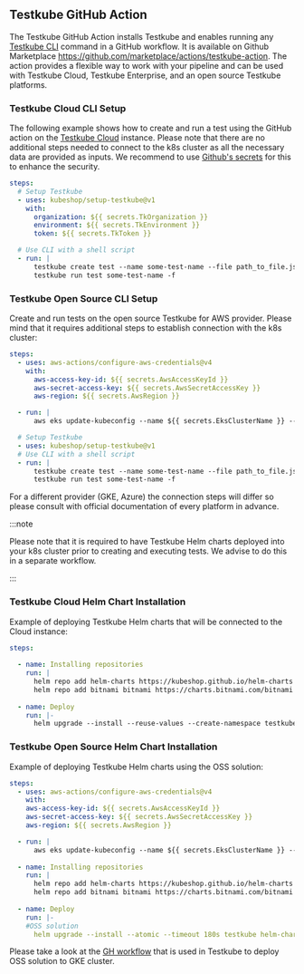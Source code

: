 ## Testkube GitHub Action

The Testkube GitHub Action installs Testkube and enables running any [Testkube CLI](https://docs.testkube.io/cli/testkube) command in a GitHub workflow. It is available on Github Marketplace <https://github.com/marketplace/actions/testkube-action>.
The action provides a flexible way to work with your pipeline and can be used with Testkube Cloud, Testkube Enterprise, and an open source Testkube platforms.

### Testkube Cloud CLI Setup
The following example shows how to create and run a test using the GitHub action on the [Testkube Cloud](https://cloud.testkube.io/) instance. Please note that there are no additional steps needed to connect to the k8s cluster as all the necessary data are provided as inputs. We recommend to use [Github's secrets](https://docs.github.com/en/actions/security-guides/using-secrets-in-github-actions) for this to enhance the security.

```yaml
steps:
  # Setup Testkube
  - uses: kubeshop/setup-testkube@v1
    with:
      organization: ${{ secrets.TkOrganization }}
      environment: ${{ secrets.TkEnvironment }}
      token: ${{ secrets.TkToken }}

  # Use CLI with a shell script
  - run: |
      testkube create test --name some-test-name --file path_to_file.json
      testkube run test some-test-name -f
```
### Testkube Open Source CLI Setup
Create and run tests on the open source Testkube for AWS provider. Please mind that it requires additional steps to establish connection with the k8s cluster:
```yaml
steps:
  - uses: aws-actions/configure-aws-credentials@v4
    with:
      aws-access-key-id: ${{ secrets.AwsAccessKeyId }}
      aws-secret-access-key: ${{ secrets.AwsSecretAccessKey }}
      aws-region: ${{ secrets.AwsRegion }}

  - run: |
      aws eks update-kubeconfig --name ${{ secrets.EksClusterName }} --region ${{ secrets.AwsRegion }}

  # Setup Testkube
  - uses: kubeshop/setup-testkube@v1
  # Use CLI with a shell script
  - run: |
      testkube create test --name some-test-name --file path_to_file.json
      testkube run test some-test-name -f 
 ```
For a different provider (GKE, Azure) the connection steps will differ so please consult with official documentation of every platform in advance. 

:::note

Please note that it is required to have Testkube Helm charts deployed into your k8s cluster prior to creating and executing tests. We advise to do this in a separate workflow.

:::

### Testkube Cloud Helm Chart Installation
Example of deploying Testkube Helm charts that will be connected to the Cloud instance:

```yaml
steps:
    
  - name: Installing repositories
    run: |
      helm repo add helm-charts https://kubeshop.github.io/helm-charts
      helm repo add bitnami bitnami https://charts.bitnami.com/bitnami
      
  - name: Deploy
    run: |-
      helm upgrade --install --reuse-values --create-namespace testkube kubeshop/testkube --set testkube-api.cloud.key=${{ secrets.CLOUD_KEY }}  --set testkube-api.cloud.orgId=${{ secrets.CLOUD_ORG }} --set testkube-api.cloud.envId=${{ secrets.ENV_ID }} --set testkube-api.minio.enabled=false --set mongodb.enabled=false --set testkube-dashboard.enabled=false --set testkube-api.cloud.url=agent.testkube.io:443 --namespace testkube

```
### Testkube Open Source Helm Chart Installation
Example of deploying Testkube Helm charts using the OSS solution:

```yaml
steps:
  - uses: aws-actions/configure-aws-credentials@v4
    with:
    aws-access-key-id: ${{ secrets.AwsAccessKeyId }}
    aws-secret-access-key: ${{ secrets.AwsSecretAccessKey }}
    aws-region: ${{ secrets.AwsRegion }}

  - run: |
      aws eks update-kubeconfig --name ${{ secrets.EksClusterName }} --region ${{ secrets.AwsRegion }}  
      
  - name: Installing repositories
    run: |
      helm repo add helm-charts https://kubeshop.github.io/helm-charts
      helm repo add bitnami bitnami https://charts.bitnami.com/bitnami
      
  - name: Deploy
    run: |-
    #OSS solution
      helm upgrade --install --atomic --timeout 180s testkube helm-charts/testkube --namespace testkube --create-namespace
```
Please take a look at the [GH workflow](https://github.com/kubeshop/helm-charts/blob/develop/.github/workflows/helm-releaser-testkube-charts.yaml#L146) that is used in Testkube to deploy OSS solution to GKE cluster.
